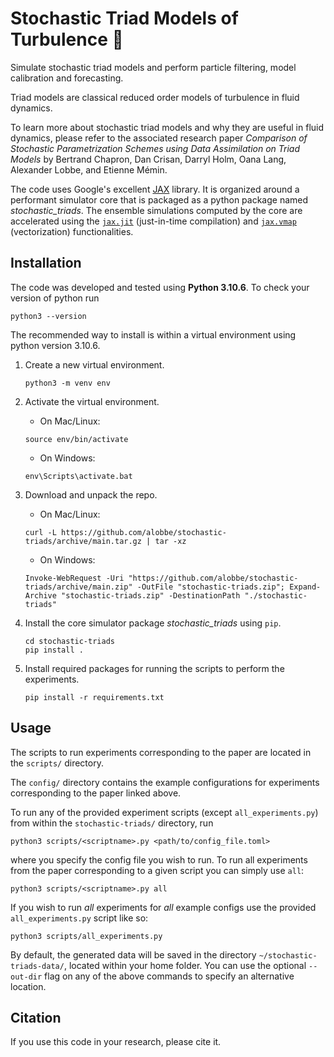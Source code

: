 # Stochastic Triad Models of Turbulence :trident:

Simulate stochastic triad models and perform particle filtering, model calibration and forecasting.

Triad models are classical reduced order models of turbulence in fluid dynamics.

To learn more about stochastic triad models and why they are useful in fluid dynamics, please refer to the associated research paper *Comparison of Stochastic Parametrization Schemes using Data Assimilation on Triad Models* by Bertrand Chapron, Dan Crisan, Darryl Holm, Oana Lang, Alexander Lobbe, and Etienne Mémin.

The code uses Google's excellent [JAX](https://github.com/google/jax) library. It is organized around a performant simulator core that is packaged as a python package named *stochastic_triads*. The ensemble simulations computed by the core are accelerated using the [`jax.jit`](https://github.com/google/jax#compilation-with-jit) (just-in-time compilation) and [`jax.vmap`](https://github.com/google/jax#auto-vectorization-with-vmap) (vectorization) functionalities.

## Installation

The code was developed and tested using **Python 3.10.6**. To check your version of python run
```
python3 --version
```

The recommended way to install is within a virtual environment using python version 3.10.6.

1. Create a new virtual environment.
    ```
    python3 -m venv env
    ```

2. Activate the virtual environment.
    - On Mac/Linux:
    ```
    source env/bin/activate
    ```
    - On Windows:
    ```
    env\Scripts\activate.bat
    ```

3. Download and unpack the repo.
    - On Mac/Linux:
    ```
    curl -L https://github.com/alobbe/stochastic-triads/archive/main.tar.gz | tar -xz
    ```
    - On Windows:
    ```
    Invoke-WebRequest -Uri "https://github.com/alobbe/stochastic-triads/archive/main.zip" -OutFile "stochastic-triads.zip"; Expand-Archive "stochastic-triads.zip" -DestinationPath "./stochastic-triads"
    ```

4. Install the core simulator package *stochastic_triads* using `pip`.
    ```
    cd stochastic-triads
    pip install .
    ```

5. Install required packages for running the scripts to perform the experiments.
    ```
    pip install -r requirements.txt
    ```

## Usage

The scripts to run experiments corresponding to the paper are located in the `scripts/` directory.

The `config/` directory contains the example configurations for experiments corresponding to the paper linked above.

To run any of the provided experiment scripts (except `all_experiments.py`) from within the `stochastic-triads/` directory, run
```
python3 scripts/<scriptname>.py <path/to/config_file.toml>
```
where you specify the config file you wish to run. To run all experiments from the paper corresponding to a given script you can simply use `all`:
```
python3 scripts/<scriptname>.py all
```

If you wish to run *all* experiments for *all* example configs use the provided `all_experiments.py` script like so:
```
python3 scripts/all_experiments.py
```

By default, the generated data will be saved in the directory `~/stochastic-triads-data/`, located within your home folder. You can use the optional `--out-dir` flag on any of the above commands to specify an alternative location.

## Citation

If you use this code in your research, please cite it.